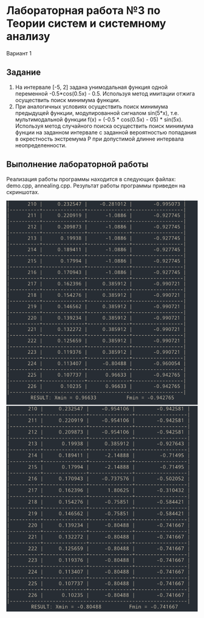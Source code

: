 # Лабораторная работа №3 по Теории систем и системному анализу

Вариант 1
## Задание
1. На интервале [-5, 2] задана унимодальная функция одной переменной -0.5*cos(0.5x) - 0.5. Используя метод имитации отжига осуществить поиск минимума функции.
2. При аналогичных условиях осуществить поиск минимума предыдущей функции, модулированной сигналом sin(5*x), т.е. мультимодальной функции f(x) = (-0.5 * cos(0.5x) - 05) * sin(5x).
Используя метод случайного поиска осуществить поиск минимума фунции на заданном интервале с заданной вероятностью попадания в окрестность экстремума P при 
допустимой длинне интервала неопределенности.

## Выполнение лабораторной работы

Реализация работы программы находится в следующих файлах: demo.cpp, annealing.cpp.
Результат работы программы приведен на скриншотах.

![lab03_unomodal_print](screenshots/1.png)
![lab03_multimodal_print](screenshots/2.png)
